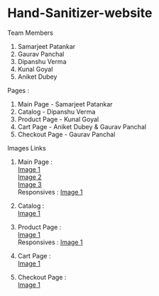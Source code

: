 # Hand-Sanitizer-website

Team Members 

1. Samarjeet Patankar
2. Gaurav Panchal
3. Dipanshu Verma
4. Kunal Goyal
5. Aniket Dubey

Pages :
1. Main Page - Samarjeet Patankar
2. Catalog - Dipanshu Verma
3. Product Page - Kunal Goyal
4. Cart Page - Aniket Dubey & Gaurav Panchal
5. Checkout Page - Gaurav Panchal

Images Links
1. Main Page : <br>
[Image 1](https://mir-s3-cdn-cf.behance.net/project_modules/1400/c6d703128485393.6156f40426d13.png)<br>
              [Image 2](https://mir-s3-cdn-cf.behance.net/project_modules/1400/b80255128485393.6156f40427ac7.png)
              <br>
              [Image 3](https://mir-s3-cdn-cf.behance.net/project_modules/1400/2f172b128485393.6156f404299cb.png)<br>
  Responsives :  [Image 1](https://mir-s3-cdn-cf.behance.net/project_modules/1400/dbfecf128485393.6156f4042899a.png)<br>

2. Catalog : <br>
[Image 1](https://mir-s3-cdn-cf.behance.net/project_modules/1400/bc6636128485393.6156f404291b5.png)   

3. Product Page : <br>
[Image 1](https://mir-s3-cdn-cf.behance.net/project_modules/1400/0a3be3128485393.6156f404272cd.png)<br>
 Responsives :  [Image 1](https://mir-s3-cdn-cf.behance.net/project_modules/1400/c86b2e128485393.61aaa9b2a5dd1.jpg)<br>

4. Cart Page : <br>
[Image 1](https://mir-s3-cdn-cf.behance.net/project_modules/1400/70da50128485393.6156f404256bf.png)<br>

5. Checkout Page : <br>
[Image 1](https://mir-s3-cdn-cf.behance.net/project_modules/1400/b875fe128485393.6156fae40ac5a.gif)
